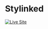 # Stylinked  
[![Live Site](https://img.shields.io/badge/Live%20on%20Netlify-Visit%20Now-00C7B7?style=for-the-badge&logo=netlify&logoColor=white)](https://stylinked.netlify.app)
